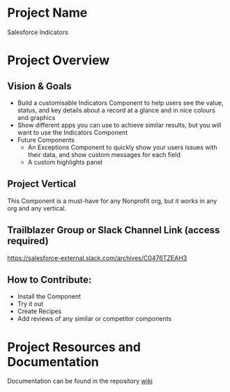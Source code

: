 # Project Name
Salesforce Indicators

# Project Overview
## Vision & Goals
* Build a customisable Indicators Component to help users see the value, status, and key details about a record at a glance and in nice colours and graphics 
* Show different apps you can use to achieve similar results, but you will want to use the Indicators Component
* Future Components
  * An Exceptions Component to quickly show your users issues with their data, and show custom messages for each field
  * A custom highlights panel

## Project Vertical
This Component is a must-have for any Nonprofit org, but it works in any org and any vertical. 

## Trailblazer Group or Slack Channel Link (access required)
https://salesforce-external.slack.com/archives/C0476TZEAH3

## How to Contribute:
- Install the Component
- Try it out
- Create Recipes
- Add reviews of any similar or competitor components

# Project Resources and Documentation
Documentation can be found in the repository [wiki](https://github.com/SFDO-Community-Sprints/Salesforce-Indicators/wiki)
